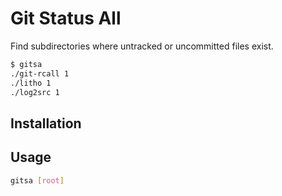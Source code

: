 # Git Status All

Find subdirectories where untracked or uncommitted files exist.

```bash
$ gitsa 
./git-rcall 1
./litho 1
./log2src 1
```

## Installation


## Usage

```bash
gitsa [root]
```
